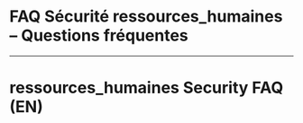 # FAQ Sécurité ressources_humaines – Questions fréquentes

---

# ressources_humaines Security FAQ (EN)
